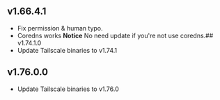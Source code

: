 ## v1.66.4.1
- Fix permission & human typo.
- Coredns works
**Notice**
No need update if you're not use coredns.## v1.74.1.0
- Update Tailscale binaries to v1.74.1
## v1.76.0.0
- Update Tailscale binaries to v1.76.0
